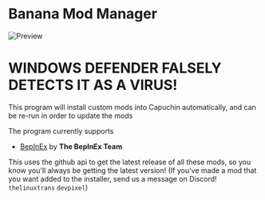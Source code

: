 # Banana Mod Manager
![Preview](https://i.imgur.com/LMQKYb0.png)

# WINDOWS DEFENDER FALSELY DETECTS IT AS A VIRUS!

This program will install custom mods into Capuchin automatically, and can be re-run in order to update the mods

The program currently supports

* [BepInEx](https://github.com/BepInEx/BepInEx) by **The BepInEx Team**


This uses the github api to get the latest release of all these mods, so you know you'll always be getting the latest version!
(If you've made a mod that you want added to the installer, send us a message on Discord! `thelinuxtrans` `devpixel`)
